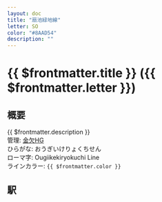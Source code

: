 ```yaml
---
layout: doc
title: "扇池緑地線"
letter: SO
color: "#8AAD54"
description: ""
---
```


# {{ $frontmatter.title }} ({{ $frontmatter.letter }})

## 概要
{{ $frontmatter.description }}  
管理: [金欠HG](/company/kinketsuHG/)  
ひらがな: おうぎいけりょくちせん  
ローマ字: Ougiikekiryokuchi Line  
ラインカラー: <span :style="{backgroundColor: $frontmatter.color, display: 'inline-block', width: '0.75em', height: '0.75em', border: `1px solid #1b1b1f`, marginRight: '0.25em'}" />`{{ $frontmatter.color }}`


## 駅
<Stations />